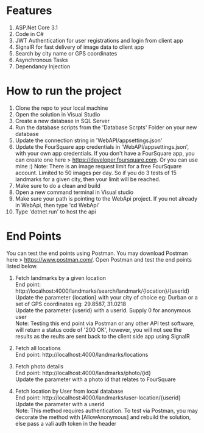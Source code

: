 # Features
1. ASP.Net Core 3.1
2. Code in C#
3. JWT Authentication for user registrations and login from client app
4. SignalR for fast delivery of image data to client app
5. Search by city name or GPS coordinates
6. Asynchronous Tasks
7. Dependancy Injection

# How to run the project

1. Clone the repo to your local machine
2. Open the solution in Visual Studio
3. Create a new database in SQL Server
4. Run the database scripts from the 'Database Scrpts' Folder on your new database
5. Update the connection string in 'WebAPI/appsettings.json'
6. Update the FourSquare app credentials in 'WebAPI/appsettings.json', with your own app credentials. 
  If you don't have a FourSquare app, you can create one here > https://developer.foursquare.com. Or you can use mine :)
  Note: There is an image request limit for a free FourSquare account. Limited to 50 images per day. So if you do 3 tests of 15 landmarks for a given city, then your limit will be reached. 
7. Make sure to do a clean and build
8. Open a new command terminal in Visual studio
9. Make sure your path is pointing to the WebApi project. If you not already in WebApi, then type 'cd WebApi'
10. Type 'dotnet run' to host the api

# End Points

You can test the end points using Postman. You may download Postman here > https://www.postman.com/.  Open Postman and test the end points listed below.

1. Fetch landmarks by a given location 
  <br/>End point: http://localhost:4000/landmarks/search/landmark/{location}/{userid}
  <br/>Update the parameter {location} with your city of choice eg: Durban or a set of GPS coordinates eg: 29.8587, 31.0218
  <br/>Update the parameter {userid} with a userId. Supply 0 for anonymous user 
  <br/>Note: Testing this end point via Postman or any other API test software, will return a status code of '200 OK', however, you will not see the results as the reults are sent back to the client side app using SignalR

2. Fetch all locations
 <br/>End point: http://localhost:4000/landmarks/locations 

3. Fetch photo details
  <br/>End point: http://localhost:4000/landmarks/photo/{id}
  <br/>Update the parameter with a photo id that relates to FourSquare
  
4. Fetch location by User from local database
  <br/>End point: http://localhost:4000/landmarks/user-location/{userid}
  <br/>Update the parameter with a userid
  <br/>Note: This method requires authentication. To test via Postman, you may decorate the method with [AllowAnonymous] and rebuild the solution, else pass a vali auth token     in the header
